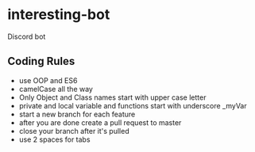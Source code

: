 # interesting-bot
Discord bot

## Coding Rules
- use OOP and ES6
- camelCase all the way
- Only Object and Class names start with upper case letter
- private and local variable and functions start with underscore _myVar
- start a new branch for each feature
- after you are done create a pull request to master
- close your branch after it's pulled
- use 2 spaces for tabs